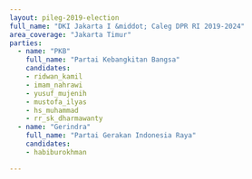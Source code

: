 ```yaml
---
layout: pileg-2019-election
full_name: "DKI Jakarta I &middot; Caleg DPR RI 2019-2024"
area_coverage: "Jakarta Timur"
parties:
  - name: "PKB"
    full_name: "Partai Kebangkitan Bangsa"
    candidates:
    - ridwan_kamil
    - imam_nahrawi
    - yusuf_mujenih
    - mustofa_ilyas
    - hs_muhammad
    - rr_sk_dharmawanty
  - name: "Gerindra"
    full_name: "Partai Gerakan Indonesia Raya"
    candidates:
    - habiburokhman

---
```


